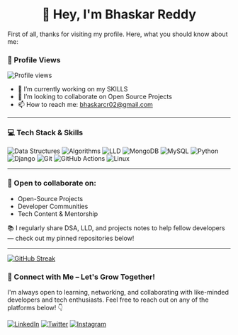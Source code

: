 <h1 align="center">👋 Hey, I'm Bhaskar Reddy </h1>
First of all, thanks for visiting my profile. Here, what you should know about me:
<br>

### 👀 Profile Views
![Profile views](https://komarev.com/ghpvc/?username=Bhaskar-scientist&color=blue)




- 🔭 I’m currently working on my SKILLS
- 👯 I’m looking to collaborate on Open Source Projects
- 📫 How to reach me: bhaskarcr02@gmail.com

---
### 💻 Tech Stack & Skills
<!--![Spring Boot](https://img.shields.io/badge/SPRING%20BOOT-6DB33F?style=for-the-badge&logo=springboot&logoColor=white)
![HLD](https://img.shields.io/badge/HLD-0033A0?style=for-the-badge) 
![Microservices](https://img.shields.io/badge/MICROSERVICES-00d9e4?style=for-the-badge)
![Kafka](https://img.shields.io/badge/KAFKA-231F20?style=for-the-badge&logo=apachekafka&logoColor=white) -->
![Data Structures](https://img.shields.io/badge/DATA%20STRUCTURES-00599C?style=for-the-badge)
![Algorithms](https://img.shields.io/badge/ALGORITHMS-00599C?style=for-the-badge)
![LLD](https://img.shields.io/badge/LLD-0033A0?style=for-the-badge)
![MongoDB](https://img.shields.io/badge/MONGODB-4DB33D?style=for-the-badge&logo=mongodb&logoColor=white)
![MySQL](https://img.shields.io/badge/MYSQL-007BFF?style=for-the-badge&logo=mysql&logoColor=white)
![Python](https://img.shields.io/badge/PYTHON-3776AB?style=for-the-badge&logo=python&logoColor=white)
![Django](https://img.shields.io/badge/DJANGO-092E20?style=for-the-badge&logo=django&logoColor=white)
![Git](https://img.shields.io/badge/GIT-F05032?style=for-the-badge&logo=git&logoColor=white)
![GitHub Actions](https://img.shields.io/badge/GITHUBACTIONS-2088FF?style=for-the-badge&logo=githubactions&logoColor=white)
![Linux](https://img.shields.io/badge/LINUX-FCC624?style=for-the-badge&logo=linux&logoColor=black)

---
### 🤝 Open to collaborate on:
- Open-Source Projects
- Developer Communities
- Tech Content & Mentorship

📚 I regularly share DSA, LLD, and projects notes to help fellow developers — check out my pinned repositories below!

---

<!-- GitHub Streak -->
<!--[![GitHub Streak](https://streak-stats.demolab.com?user=MhPriya&theme=default)](https://git.io/streak-stats)-->
[![GitHub Streak](https://github-readme-streak-stats.herokuapp.com/?user=Bhaskar-scientist&theme=default)](https://github.com/Bhaskar-scientist)


### 🤝 Connect with Me – Let's Grow Together!

I'm always open to learning, networking, and collaborating with like-minded developers and tech enthusiasts. Feel free to reach out on any of the platforms below! 👇

[![LinkedIn](https://img.shields.io/badge/LinkedIn-0A66C2?style=for-the-badge&logo=linkedin&logoColor=white)](https://www.linkedin.com/in/bhaskar-reddy-challapureddy/)
[![Twitter](https://img.shields.io/badge/Twitter-1DA1F2?style=for-the-badge&logo=twitter&logoColor=white)](https://x.com/ReddyCoder)
[![Instagram](https://img.shields.io/badge/Instagram-E4405F?style=for-the-badge&logo=instagram&logoColor=white)](https://www.instagram.com/ai.developer__/)

<!--[![Discord](https://img.shields.io/badge/Discord-5865F2?style=for-the-badge&logo=discord&logoColor=white)](https://discordapp.com/users/your-user-id) -->
